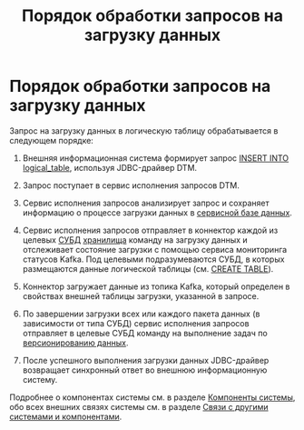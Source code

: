 ﻿---
layout: default
title: Порядок обработки запросов на загрузку данных
nav_order: 2
parent: Связи с другими системами и компонентами
has_children: false
has_toc: false
---

Порядок обработки запросов на загрузку данных
=====================

Запрос на загрузку данных в логическую таблицу обрабатывается в следующем порядке:

1.  Внешняя информационная система формирует запрос [INSERT INTO logical\_table](../../../Справочная_информация/Запросы_SQLplus/INSERT_INTO_logical_table/INSERT_INTO_logical_table.md), 
    используя JDBC-драйвер DTM.

2.  Запрос поступает в сервис исполнения запросов DTM.

3.  Сервис исполнения запросов анализирует запрос и сохраняет информацию о процессе загрузки данных в 
    [сервисной базе данных](../../Основные_понятия/Сервисная_база_данных/Сервисная_база_данных.md).

4.  Сервис исполнения запросов отправляет в коннектор каждой из целевых 
    [СУБД](../../../Введение/Поддерживаемые_СУБД_хранилища/Поддерживаемые_СУБД_хранилища.md) 
    [хранилища](../../Основные_понятия/Хранилище_данных/Хранилище_данных.md) команду на загрузку данных и 
    отслеживает состояние загрузки с помощью сервиса мониторинга статусов Kafka. Под целевыми подразумеваются 
    СУБД, в которых размещаются данные логической таблицы 
    (см. [CREATE TABLE](../../../Справочная_информация/Запросы_SQLplus/CREATE_TABLE/CREATE_TABLE.md)).

5.  Коннектор загружает данные из топика Kafka, который определен в свойствах внешней таблицы загрузки, 
    указанной в запросе.

6.  По завершении загрузки всех или каждого пакета данных (в зависимости от типа СУБД) сервис исполнения 
    запросов отправляет в целевые СУБД команду на выполнение задач по 
    [версионированию данных](../../../Работа_с_системой/Загрузка_данных/Версионирование_данных/Версионирование_данных.md).

7.  После успешного выполнения загрузки данных JDBC-драйвер возвращает синхронный ответ во внешнюю 
    информационную систему.


Подробнее о компонентах системы см. в разделе [Компоненты системы](../../Компоненты_системы/Компоненты_системы.md), 
обо всех внешних связях системы см. в разделе [Связи с другими системами и компонентами](../Связи_с_другими_системами_и_компонентами.md).